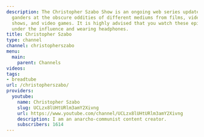 ```yaml
---
description: The Christopher Szabo Show is an ongoing web series updated monthly that
  ganders at the obscure oddities of different mediums from films, videos, television
  shows, and video games. It is highly advised that you watch these episodes while
  under the influence and wearing headphones.
title: Christopher Szabo
type: channel
channel: christopherszabo
menu:
  main:
    parent: Channels
videos:
tags:
- breadtube
url: /christopherszabo/
providers:
  youtube:
    name: Christopher Szabo
    slug: UCLzx8lUHtURlm3amY2Xivng
    url: https://www.youtube.com/channel/UCLzx8lUHtURlm3amY2Xivng
    description: I am an anarcho-communist content creator.
    subscribers: 1614
---
```

